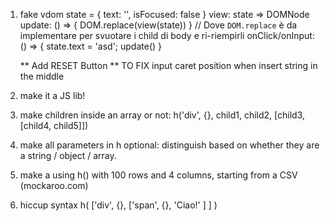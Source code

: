 1. fake vdom
   state = { text: '', isFocused: false }
   view: state => DOMNode
   update: () => { DOM.replace(view(state)) } // Dove `DOM.replace` è da implementare per svuotare i child di body e ri-riempirli
   onClick/onInput: () => { state.text = 'asd'; update() }

   \*\* Add RESET Button
   \*\* TO FIX input caret position when insert string in the middle

2. make it a JS lib!
3. make children inside an array or not: h('div', {}, child1, child2, [child3, [child4, child5]])
4. make all parameters in h optional: distinguish based on whether they are a string / object / array.
5. make a <table> using h() with 100 rows and 4 columns, starting from a CSV (mockaroo.com)
6. hiccup syntax
   h(
   ['div', {},
   ['span', {},
   'Ciao!'
   ]
   ]
   )
